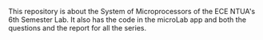 This repository is about the System of Microprocessors of the ECE NTUA's 6th Semester Lab. 
It also has the code in the microLab app and both the questions and the report for all the series.
